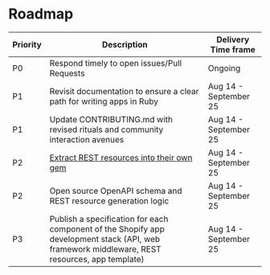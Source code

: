 # Roadmap

|Priority|Description|Delivery Time frame|
|---|---|---|
|P0|Respond timely to open issues/Pull Requests|Ongoing|
|P1|Revisit documentation to ensure a clear path for writing apps in Ruby|Aug 14 - September 25|
|P1|Update CONTRIBUTING.md with revised rituals and community interaction avenues|Aug 14 - September 25|
|P2|[Extract REST resources into their own gem](https://github.com/Shopify/shopify-api-ruby/issues/1194)|Aug 14 - September 25|
|P2|Open source OpenAPI schema and REST resource generation logic|Aug 14 - September 25|
|P3|Publish a specification for each component of the Shopify app development stack (API, web framework middleware, REST resources, app template)|Aug 14 - September 25|
